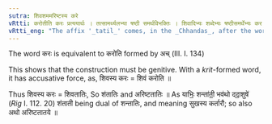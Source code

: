 ```yaml
---
sutra: शिवशममरिष्टस्य करे
vRtti: करोतीति करः प्रत्ययार्थः । तत्सामर्थ्यलभ्या षष्ठी समर्थविभक्तिः । शिवादिभ्यः शब्देभ्यः षष्ठीसमर्थेभ्यः कर इत्येतस्मिन्नर्थे तातिल् प्रत्ययो भवति ॥
vRtti_eng: "The affix '_tatil_' comes, in the _Chhandas_, after the word '_siva_', '_sam_', and '_arishta_' in the sixth case in construction when the sense is 'he does'."
---
```

The word करः is equivalent to करोति formed by अच् (III. I. 134)

This shows that the construction must be genitive. With a _krit_-formed word, it has accusative force, as, शिवस्य करः = शिवं करोति ॥

Thus शिवस्य करः = शिवतातिः, So श॑तातिः and अरिष्टतातिः ॥ As याभिः॒॒ शन्ता॑ती॒॒ भव॑थो ददा॒॒शुषे॑ (_Rig_ I. 112. 20) शंताती being dual of शन्तातिः, and meaning सुखस्य कर्तारौ; so also अथो अरिष्टतातये ॥
